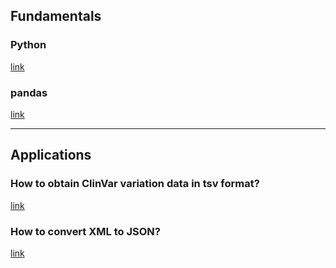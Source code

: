 
## Fundamentals

### Python

[link](#)

### pandas

[link](#)

---

## Applications

###  How to obtain ClinVar variation data in tsv format?

[link](src/parse_clinvar_v.py)

### How to convert XML to JSON?

[link](src/clinvar_xml2json.ipynb)
